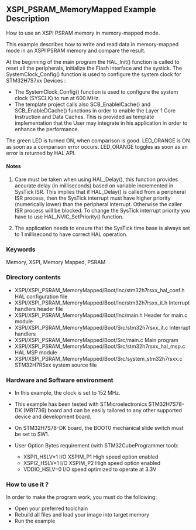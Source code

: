 ## <b>XSPI_PSRAM_MemoryMapped Example Description</b>

How to use an XSPI PSRAM memory in memory-mapped mode.

This example describes how to write and read data in memory-mapped mode in an XSPI
PSRAM memory and compare the result.

At the beginning of the main program the HAL_Init() function is called to reset
all the peripherals, initialize the Flash interface and the systick.
The SystemClock_Config() function is used to configure the system clock for STM32H7S7xx Devices :  
- The SystemClock_Config() function is used to configure the system clock (SYSCLK)
to run at 600 MHz.
- The template project calls also SCB_EnableICache() and SCB_EnableDCache() functions in order to enable 
the Layer 1 Core Instruction and Data Caches. This is provided as template implementation that the User may
integrate in his application in order to enhance the performance.

The green LED is turned ON, when comparison is good.
LED_ORANGE is ON as soon as a comparison error occurs.
LED_ORANGE toggles as soon as an error is returned by HAL API.

#### <b>Notes</b>

 1. Care must be taken when using HAL_Delay(), this function provides accurate delay (in milliseconds)
    based on variable incremented in SysTick ISR. This implies that if HAL_Delay() is called from
    a peripheral ISR process, then the SysTick interrupt must have higher priority (numerically lower)
    than the peripheral interrupt. Otherwise the caller ISR process will be blocked.
    To change the SysTick interrupt priority you have to use HAL_NVIC_SetPriority() function.

 2. The application needs to ensure that the SysTick time base is always set to 1 millisecond
    to have correct HAL operation.

### <b>Keywords</b>

Memory, XSPI, Memory Mapped, PSRAM

### <b>Directory contents</b>

  - XSPI/XSPI_PSRAM_MemoryMapped/Boot/Inc/stm32h7rsxx_hal_conf.h    HAL configuration file
  - XSPI/XSPI_PSRAM_MemoryMapped/Boot/Inc/stm32h7rsxx_it.h          Interrupt handlers header file
  - XSPI/XSPI_PSRAM_MemoryMapped/Boot/Inc/main.h                    Header for main.c module
  - XSPI/XSPI_PSRAM_MemoryMapped/Boot/Src/stm32h7rsxx_it.c          Interrupt handlers
  - XSPI/XSPI_PSRAM_MemoryMapped/Boot/Src/main.c                    Main program
  - XSPI/XSPI_PSRAM_MemoryMapped/Boot/Src/stm32h7rsxx_hal_msp.c     HAL MSP module
  - XSPI/XSPI_PSRAM_MemoryMapped/Boot/Src/system_stm32h7rsxx.c      STM32H7RSxx system source file

### <b>Hardware and Software environment</b>

  - In this example, the clock is set to 152 MHz.

  - This example has been tested with STMicroelectronics STM32H7S78-DK (MB1736)
    board and can be easily tailored to any other supported device
    and development board.

  - On STM32H7S78-DK board, the BOOT0 mechanical slide switch must be set to SW1.

  - User Option Bytes requirement (with STM32CubeProgrammer tool):

    - XSPI1_HSLV=1     I/O XSPIM_P1 High speed option enabled
    - XSPI2_HSLV=1     I/O XSPIM_P2 High speed option enabled
    - VDDIO_HSLV=0     I/O speed optimized to operate at 3.3V

### <b>How to use it ?</b>

In order to make the program work, you must do the following:

 - Open your preferred toolchain
 - Rebuild all files and load your image into target memory
 - Run the example

